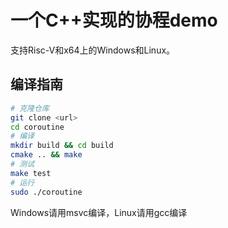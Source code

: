 # 一个C++实现的协程demo

支持Risc-V和x64上的Windows和Linux。
## 编译指南
```bash
# 克隆仓库
git clone <url>
cd coroutine
# 编译
mkdir build && cd build
cmake .. && make
# 测试
make test
# 运行
sudo ./coroutine
```
Windows请用msvc编译，Linux请用gcc编译
